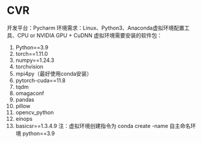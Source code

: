 # CVR  
开发平台：Pycharm
环境需求：Linux、Python3、Anaconda虚拟环境配置工具、CPU or NVIDIA GPU + CuDNN
虚拟环境需要安装的软件包：
1.	Python==3.9
2.	torch==1.11.0
3.	numpy==1.24.3
4.	torchvision
5.	mpi4py（最好使用conda安装）
6.	pytorch-cuda==11.8
7.	tqdm
8.	omagaconf
9.	pandas
10.	pillow
11.	opencv_python
12.	einops
13.	basicsr==1.3.4.9
注：虚拟环境创建指令为 conda create -name 自主命名环境 python==3.9
